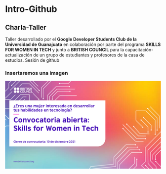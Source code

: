 # Intro-Github

## Charla-Taller

Taller desarrollado por el **Google Developer Students Club de la Universidad de Guanajuato** en colaboración por parte del programa **SKILLS FOR WOMEN IN TECH** y junto a **BRITISH COUNCIL** para la capacitación-actualización de un grupo de estudiantes y profesores de la casa de estudios.
 Sesión de github


### Insertaremos una imagen

![hack](img/convocatoria_skills_for_women_in_tech.png)